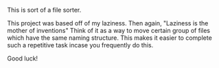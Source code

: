 This is sort of a file sorter.

This project was based off of my laziness. Then again, "Laziness is the mother of inventions"
Think of it as a way to move certain group of files which have the same naming structure. 
This makes it easier to complete such a repetitive task incase you frequently do this.

Good luck!

